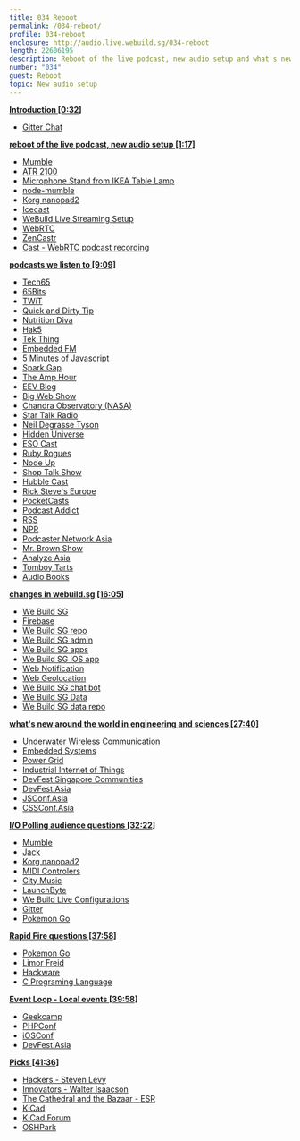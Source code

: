 ```yaml
---
title: 034 Reboot
permalink: /034-reboot/
profile: 034-reboot
enclosure: http://audio.live.webuild.sg/034-reboot
length: 22606195
description: Reboot of the live podcast, new audio setup and what's new around the world in engineering and sciences
number: "034"
guest: Reboot
topic: New audio setup
---
```


**[Introduction [0:32]](#t=0:32)**

- [Gitter Chat](https://gitter.im/webuildsg/live)

**[reboot of the live podcast, new audio setup [1:17]](#t=1:17)**

- [Mumble](http://mumble.info/)
- [ATR 2100](http://www.audio-technica.com/cms/wired_mics/b8dd84773f83092c/)
- [Microphone Stand from IKEA Table Lamp](http://www.ikeahackers.net/2014/05/desktop-mic-stand-from-a-lamp.html)
- [node-mumble](https://github.com/Rantanen/node-mumble)
- [Korg nanopad2](http://www.korg.com/us/products/computergear/nanopad2/)
- [Icecast](http://icecast.org/)
- [WeBuild Live Streaming Setup](http://live.webuild.sg/setup/)
- [WebRTC](https://webrtc.org/)
- [ZenCastr](https://zencastr.com/)
- [Cast - WebRTC podcast recording](https://tryca.st/)


**[podcasts we listen to [9:09]](#t=9:09)**

- [Tech65](http://tech65.org/)
- [65Bits](http://www.tech65.org/show/65bits/)
- [TWiT](http://twit.tv)
- [Quick and Dirty Tip](http://www.quickanddirtytips.com/)
- [Nutrition Diva](http://www.quickanddirtytips.com/nutrition-diva)
- [Hak5](http://hak5.org)
- [Tek Thing](http://www.tekthing.com/)
- [Embedded FM](http://embedded.fm)
- [5 Minutes of Javascript](https://fivejs.codeschool.com/)
- [Spark Gap](http://thesparkgap.net/)
- [The Amp Hour](http://www.theamphour.com)
- [EEV Blog](http://www.eevblog.com/)
- [Big Web Show](http://5by5.tv/bigwebshow)
- [Chandra Observatory (NASA)](http://chandra.harvard.edu/resources/podcasts/)
- [Star Talk Radio](http://www.startalkradio.net/)
- [Neil Degrasse Tyson](https://en.wikipedia.org/wiki/Neil_deGrasse_Tyson)
- [Hidden Universe](https://itunes.apple.com/us/podcast/hidden-universe-hd-nasas-spitzer/id252259693?mt=2)
- [ESO Cast](https://www.eso.org/public/videos/archive/category/esocast/)
- [Ruby Rogues](https://devchat.tv/ruby-rogues)
- [Node Up](http://nodeup.com/)
- [Shop Talk Show](http://shoptalkshow.com/)
- [Hubble Cast](http://www.spacetelescope.org/videos/archive/category/hubblecast/)
- [Rick Steve's Europe](https://www.ricksteves.com/watch-read-listen/audio/podcasts)
- [PocketCasts](http://www.shiftyjelly.com/pocketcasts/)
- [Podcast Addict](http://podcastaddict.fr/)
- [RSS](https://en.wikipedia.org/wiki/RSS)
- [NPR](http://npr.org)
- [Podcaster Network Asia](https://www.facebook.com/groups/PodcasterNetworkAsia/)
- [Mr. Brown Show](http://www.mrbrownshow.com/)
- [Analyze Asia](https://analyse.asia/)
- [Tomboy Tarts](http://www.tomboy-tarts.com/)
- [Audio Books](https://librivox.org/)

**[changes in webuild.sg [16:05]](#t=16:05)**

- [We Build SG](http://webuild.sg)
- [Firebase](https://firebase.google.com/)
- [We Build SG repo](https://github.com/webuildsg/webuild)
- [We Build SG admin](http://webuild.sg/admin)
- [We Build SG apps](https://webuild.sg/apps)
- [We Build SG iOS app](https://itunes.apple.com/us/app/we-build-sg/id1089421487)
- [Web Notification](https://developer.mozilla.org/en-US/docs/Web/API/Notifications_API/Using_the_Notifications_API)
- [Web Geolocation](https://developer.mozilla.org/en-US/docs/Web/API/Geolocation/Using_geolocation)
- [We Build SG chat bot](https://www.facebook.com/webuildsg/)
- [We Build SG Data](http://data.webuild.sg/)
- [We Build SG data repo](https://github.com/webuildsg/data)


**[what's new around the world in engineering and sciences [27:40]](#t=27:40)**

- [Underwater Wireless Communication](https://en.wikipedia.org/wiki/Underwater_acoustic_communication)
- [Embedded Systems](https://en.wikipedia.org/wiki/Embedded_system)
- [Power Grid](https://en.wikipedia.org/wiki/Electrical_grid)
- [Industrial Internet of Things](http://www.forbes.com/sites/oreillymedia/2014/02/05/the-industrial-internet-of-things/)
- [DevFest Singapore Communities](http://2016.devfest.asia/community/)
- [DevFest.Asia](https://devfest.asia/)
- [JSConf.Asia](http://2016.jsconf.asia)
- [CSSConf.Asia](http://2016.cssconf.asia)

**[I/O Polling audience questions [32:22]](#t=32:22)**

- [Mumble](http://mumble.info/)
- [Jack](http://www.jackaudio.org/)
- [Korg nanopad2](http://www.korg.com/us/products/computergear/nanopad2/)
- [MIDI Controlers](https://en.wikipedia.org/wiki/MIDI_controller)
- [City Music](http://www.citymusic.com.sg/)
- [LaunchByte](http://launchbyte.com/)
- [We Build Live Configurations](https://github.com/webuildsg/live-server)
- [Gitter](https://gitter.im/)
- [Pokemon Go](http://pokemongo.com/)

**[Rapid Fire questions [37:58]](#t=37:58)**

- [Pokemon Go](http://pokemongo.com/)
- [Limor Freid](http://www.ladyada.net/)
- [Hackware](https://www.facebook.com/groups/hackware/)
- [C Programing Language](https://en.wikipedia.org/wiki/C_(programming_language))

**[Event Loop - Local events [39:58]](#t=39:58)**

- [Geekcamp](https://www.geekcamp.sg/)
- [PHPConf](https://2016.phpconf.asia/)
- [iOSConf](http://iosconf.sg/)
- [DevFest.Asia](https://devfest.asia/)

**[Picks [41:36]](#t=41:36)**

- [Hackers - Steven Levy](https://en.wikipedia.org/wiki/Hackers:_Heroes_of_the_Computer_Revolution)
- [Innovators - Walter Isaacson](http://www.simonandschuster.com/books/The-Innovators/Walter-Isaacson/9781476708706)
- [The Cathedral and the Bazaar - ESR](https://en.wikipedia.org/wiki/The_Cathedral_and_the_Bazaar)
- [KiCad](http://kicad-pcb.org/)
- [KiCad Forum](http://kicad.info)
- [OSHPark](https://oshpark.com/)
